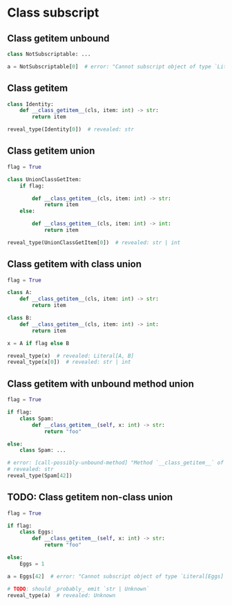 # Class subscript

## Class getitem unbound

```py
class NotSubscriptable: ...

a = NotSubscriptable[0]  # error: "Cannot subscript object of type `Literal[NotSubscriptable]` with no `__class_getitem__` method"
```

## Class getitem

```py
class Identity:
    def __class_getitem__(cls, item: int) -> str:
        return item

reveal_type(Identity[0])  # revealed: str
```

## Class getitem union

```py
flag = True

class UnionClassGetItem:
    if flag:

        def __class_getitem__(cls, item: int) -> str:
            return item
    else:

        def __class_getitem__(cls, item: int) -> int:
            return item

reveal_type(UnionClassGetItem[0])  # revealed: str | int
```

## Class getitem with class union

```py
flag = True

class A:
    def __class_getitem__(cls, item: int) -> str:
        return item

class B:
    def __class_getitem__(cls, item: int) -> int:
        return item

x = A if flag else B

reveal_type(x)  # revealed: Literal[A, B]
reveal_type(x[0])  # revealed: str | int
```

## Class getitem with unbound method union

```py
flag = True

if flag:
    class Spam:
        def __class_getitem__(self, x: int) -> str:
            return "foo"

else:
    class Spam: ...

# error: [call-possibly-unbound-method] "Method `__class_getitem__` of type `Literal[Spam, Spam]` is possibly unbound"
# revealed: str
reveal_type(Spam[42])
```

## TODO: Class getitem non-class union

```py
flag = True

if flag:
    class Eggs:
        def __class_getitem__(self, x: int) -> str:
            return "foo"

else:
    Eggs = 1

a = Eggs[42]  # error: "Cannot subscript object of type `Literal[Eggs] | Literal[1]` with no `__getitem__` method"

# TODO: should _probably_ emit `str | Unknown`
reveal_type(a)  # revealed: Unknown
```
